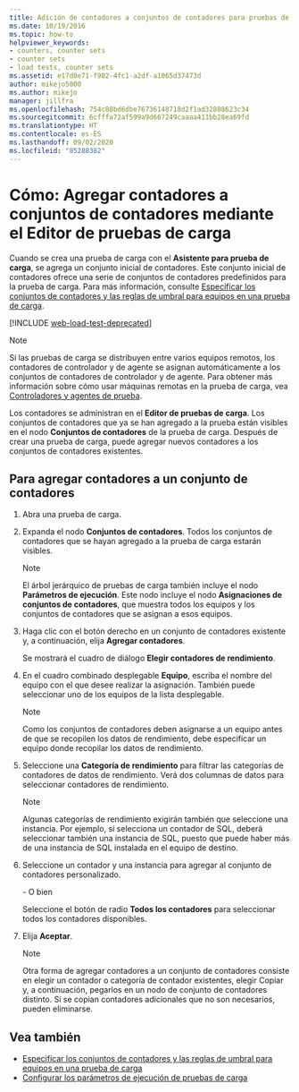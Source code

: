```yaml
---
title: Adición de contadores a conjuntos de contadores para pruebas de carga
ms.date: 10/19/2016
ms.topic: how-to
helpviewer_keywords:
- counters, counter sets
- counter sets
- load tests, counter sets
ms.assetid: e17d0e71-f982-4fc1-a2df-a1065d37473d
author: mikejo5000
ms.author: mikejo
manager: jillfra
ms.openlocfilehash: 754c88bd6dbe76736148718d2f1ad32888623c34
ms.sourcegitcommit: 6cfffa72af599a9d667249caaaa411bb28ea69fd
ms.translationtype: HT
ms.contentlocale: es-ES
ms.lasthandoff: 09/02/2020
ms.locfileid: "85288382"
---
```

# <a name="how-to-add-counters-to-counter-sets-using-the-load-test-editor"></a>Cómo: Agregar contadores a conjuntos de contadores mediante el Editor de pruebas de carga

Cuando se crea una prueba de carga con el **Asistente para prueba de carga**, se agrega un conjunto inicial de contadores. Este conjunto inicial de contadores ofrece una serie de conjuntos de contadores predefinidos para la prueba de carga. Para más información, consulte [Especificar los conjuntos de contadores y las reglas de umbral para equipos en una prueba de carga](../test/specify-counter-sets-and-threshold-rules-for-load-testing.md).

[!INCLUDE [web-load-test-deprecated](includes/web-load-test-deprecated.md)]

> [!NOTE]
> Si las pruebas de carga se distribuyen entre varios equipos remotos, los contadores de controlador y de agente se asignan automáticamente a los conjuntos de contadores de controlador y de agente. Para obtener más información sobre cómo usar máquinas remotas en la prueba de carga, vea [Controladores y agentes de prueba](configure-test-agents-and-controllers-for-load-tests.md).

Los contadores se administran en el **Editor de pruebas de carga**. Los conjuntos de contadores que ya se han agregado a la prueba están visibles en el nodo **Conjuntos de contadores** de la prueba de carga. Después de crear una prueba de carga, puede agregar nuevos contadores a los conjuntos de contadores existentes.

## <a name="to-add-counters-to-a-counter-set"></a>Para agregar contadores a un conjunto de contadores

1. Abra una prueba de carga.

2. Expanda el nodo **Conjuntos de contadores**. Todos los conjuntos de contadores que se hayan agregado a la prueba de carga estarán visibles.

    > [!NOTE]
    > El árbol jerárquico de pruebas de carga también incluye el nodo **Parámetros de ejecución**. Este nodo incluye el nodo **Asignaciones de conjuntos de contadores**, que muestra todos los equipos y los conjuntos de contadores que se asignan a esos equipos.

3. Haga clic con el botón derecho en un conjunto de contadores existente y, a continuación, elija **Agregar contadores**.

     Se mostrará el cuadro de diálogo **Elegir contadores de rendimiento**.

4. En el cuadro combinado desplegable **Equipo**, escriba el nombre del equipo con el que desee realizar la asignación. También puede seleccionar uno de los equipos de la lista desplegable.

    > [!NOTE]
    > Como los conjuntos de contadores deben asignarse a un equipo antes de que se recopilen los datos de rendimiento, debe especificar un equipo donde recopilar los datos de rendimiento.

5. Seleccione una **Categoría de rendimiento** para filtrar las categorías de contadores de datos de rendimiento. Verá dos columnas de datos para seleccionar contadores de rendimiento.

    > [!NOTE]
    > Algunas categorías de rendimiento exigirán también que seleccione una instancia. Por ejemplo, si selecciona un contador de SQL, deberá seleccionar también una instancia de SQL, puesto que puede haber más de una instancia de SQL instalada en el equipo de destino.

6. Seleccione un contador y una instancia para agregar al conjunto de contadores personalizado.

     \- O bien

     Seleccione el botón de radio **Todos los contadores** para seleccionar todos los contadores disponibles.

7. Elija **Aceptar**.

    > [!NOTE]
    > Otra forma de agregar contadores a un conjunto de contadores consiste en elegir un contador o categoría de contador existentes, elegir Copiar y, a continuación, pegarlos en un nodo de conjunto de contadores distinto. Si se copian contadores adicionales que no son necesarios, pueden eliminarse.

## <a name="see-also"></a>Vea también

- [Especificar los conjuntos de contadores y las reglas de umbral para equipos en una prueba de carga](../test/specify-counter-sets-and-threshold-rules-for-load-testing.md)
- [Configurar los parámetros de ejecución de pruebas de carga](../test/configure-load-test-run-settings.md)
